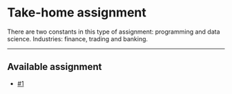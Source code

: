 # Take-home assignment
There are two constants in this type of assignment: programming and data science. Industries: finance, trading and banking.
***

## Available assignment
- [#1]()
